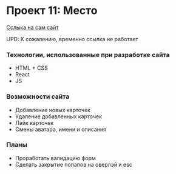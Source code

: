 # Проект 11: Место


[Сслыка на сам сайт](https://kirillkorneev.github.io/mesto-react/)

UPD: К сожалению, временно ссылка не работает

### Технологии, использованные при разработке сайта
* HTML + CSS
* React
* JS

### Возможности сайта
* Добавление новых карточек
* Удаление добавленных карточек
* Лайк карточек
* Смены аватара, имени и описания

### Планы
* Проработать валидацию форм
* Сделать закрытие попапов на оверлэй и esc

